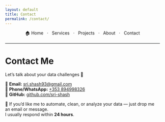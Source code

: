 ```yaml
---
layout: default
title: Contact
permalink: /contact/
---
```

<nav style="text-align:center; margin: 0 0 18px;">
  <a href="{{ site.baseurl }}/" style="margin:0 8px; text-decoration:none;">🏠 Home</a> ·
  <a href="{{ site.baseurl }}/services/" style="margin:0 8px; text-decoration:none;">Services</a> ·
  <a href="{{ site.baseurl }}/projects/" style="margin:0 8px; text-decoration:none;">Projects</a> ·
  <a href="{{ site.baseurl }}/about/" style="margin:0 8px; text-decoration:none;">About</a> ·
  <a href="{{ site.baseurl }}/contact/" style="margin:0 8px; text-decoration:none;">Contact</a>
</nav>
<hr style="max-width:720px; margin: 0 auto 22px; border:0; border-top:1px solid #eaecef;">


# Contact Me

Let’s talk about your data challenges 🚀  

📧 **Email:** [sri.shash93@gmail.com](mailto:sri.shash93@gmail.com)  
📱 **Phone/WhatsApp:** [+353 894998326](tel:+353894998326)  
💼 **GitHub:** [github.com/sri-shash](https://github.com/sri-shash)  

💬 If you’d like me to automate, clean, or analyze your data — just drop me an email or message.  
I usually respond within **24 hours**.  

